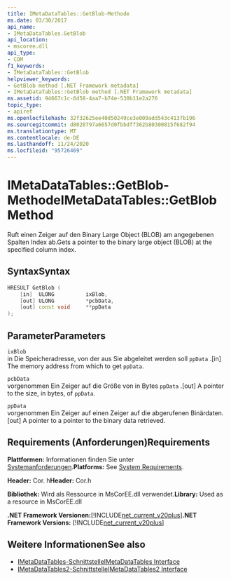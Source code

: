 ```yaml
---
title: IMetaDataTables::GetBlob-Methode
ms.date: 03/30/2017
api_name:
- IMetaDataTables.GetBlob
api_location:
- mscoree.dll
api_type:
- COM
f1_keywords:
- IMetaDataTables::GetBlob
helpviewer_keywords:
- GetBlob method [.NET Framework metadata]
- IMetaDataTables::GetBlob method [.NET Framework metadata]
ms.assetid: 94667c1c-6d58-4aa7-b74e-530b11e2a276
topic_type:
- apiref
ms.openlocfilehash: 32f32625ee40d50249ce3e009add543c4137b196
ms.sourcegitcommit: d8020797a6657d0fbbdff362b80300815f682f94
ms.translationtype: MT
ms.contentlocale: de-DE
ms.lasthandoff: 11/24/2020
ms.locfileid: "95726469"
---
```

# <a name="imetadatatablesgetblob-method"></a><span data-ttu-id="3aaf3-102">IMetaDataTables::GetBlob-Methode</span><span class="sxs-lookup"><span data-stu-id="3aaf3-102">IMetaDataTables::GetBlob Method</span></span>

<span data-ttu-id="3aaf3-103">Ruft einen Zeiger auf den Binary Large Object (BLOB) am angegebenen Spalten Index ab.</span><span class="sxs-lookup"><span data-stu-id="3aaf3-103">Gets a pointer to the binary large object (BLOB) at the specified column index.</span></span>  
  
## <a name="syntax"></a><span data-ttu-id="3aaf3-104">Syntax</span><span class="sxs-lookup"><span data-stu-id="3aaf3-104">Syntax</span></span>  
  
```cpp  
HRESULT GetBlob (  
    [in]  ULONG          ixBlob,  
    [out] ULONG          *pcbData,  
    [out] const void     **ppData  
);  
```  
  
## <a name="parameters"></a><span data-ttu-id="3aaf3-105">Parameter</span><span class="sxs-lookup"><span data-stu-id="3aaf3-105">Parameters</span></span>  

 `ixBlob`  
 <span data-ttu-id="3aaf3-106">in Die Speicheradresse, von der aus Sie abgeleitet werden soll `ppData` .</span><span class="sxs-lookup"><span data-stu-id="3aaf3-106">[in] The memory address from which to get `ppData`.</span></span>  
  
 `pcbData`  
 <span data-ttu-id="3aaf3-107">vorgenommen Ein Zeiger auf die Größe von in Bytes `ppData` .</span><span class="sxs-lookup"><span data-stu-id="3aaf3-107">[out] A pointer to the size, in bytes, of `ppData`.</span></span>  
  
 `ppData`  
 <span data-ttu-id="3aaf3-108">vorgenommen Ein Zeiger auf einen Zeiger auf die abgerufenen Binärdaten.</span><span class="sxs-lookup"><span data-stu-id="3aaf3-108">[out] A pointer to a pointer to the binary data retrieved.</span></span>  
  
## <a name="requirements"></a><span data-ttu-id="3aaf3-109">Requirements (Anforderungen)</span><span class="sxs-lookup"><span data-stu-id="3aaf3-109">Requirements</span></span>  

 <span data-ttu-id="3aaf3-110">**Plattformen:** Informationen finden Sie unter [Systemanforderungen](../../get-started/system-requirements.md).</span><span class="sxs-lookup"><span data-stu-id="3aaf3-110">**Platforms:** See [System Requirements](../../get-started/system-requirements.md).</span></span>  
  
 <span data-ttu-id="3aaf3-111">**Header:** Cor. h</span><span class="sxs-lookup"><span data-stu-id="3aaf3-111">**Header:** Cor.h</span></span>  
  
 <span data-ttu-id="3aaf3-112">**Bibliothek:** Wird als Ressource in MsCorEE.dll verwendet.</span><span class="sxs-lookup"><span data-stu-id="3aaf3-112">**Library:** Used as a resource in MsCorEE.dll</span></span>  
  
 <span data-ttu-id="3aaf3-113">**.NET Framework Versionen:**[!INCLUDE[net_current_v20plus](../../../../includes/net-current-v20plus-md.md)]</span><span class="sxs-lookup"><span data-stu-id="3aaf3-113">**.NET Framework Versions:** [!INCLUDE[net_current_v20plus](../../../../includes/net-current-v20plus-md.md)]</span></span>  
  
## <a name="see-also"></a><span data-ttu-id="3aaf3-114">Weitere Informationen</span><span class="sxs-lookup"><span data-stu-id="3aaf3-114">See also</span></span>

- [<span data-ttu-id="3aaf3-115">IMetaDataTables-Schnittstelle</span><span class="sxs-lookup"><span data-stu-id="3aaf3-115">IMetaDataTables Interface</span></span>](imetadatatables-interface.md)
- [<span data-ttu-id="3aaf3-116">IMetaDataTables2-Schnittstelle</span><span class="sxs-lookup"><span data-stu-id="3aaf3-116">IMetaDataTables2 Interface</span></span>](imetadatatables2-interface.md)

